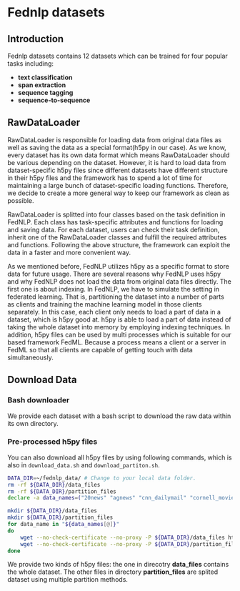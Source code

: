 # Fednlp datasets

## Introduction

Fednlp datasets contains 12 datasets which can be trained for four popular tasks including:

- **text classification**
- **span extraction**
- **sequence tagging**  
- **sequence-to-sequence**

## RawDataLoader
RawDataLoader is responsible for loading data from original data files as well as saving the data as a special format(h5py in our case). As we know, every dataset has its own data format which means RawDataLoader should be various depending on the dataset. However, it is hard to load data from dataset-specific h5py files since different datasets have different structure in their h5py files and the framework has to spend a lot of time for maintaining a large bunch of dataset-specific loading functions. Therefore, we decide to create a more general way to keep our framework as clean as possible. 

RawDataLoader is splitted into four classes based on the task definition in FedNLP. Each class has task-specific attributes and functions for loading and saving data. For each dataset, users can check their task definition, inherit one of the RawDataLoader classes and fulfill the required attributes and functions. Following the above structure, the framework can exploit the data in a faster and more convenient way.

As we mentioned before, FedNLP utilizes h5py as a specific format to store data for future usage. There are several reasons why FedNLP uses h5py and why FedNLP does not load the data from original data files directly. The first one is about indexing. In FedNLP, we have to simulate the setting in federated learning. That is, partitioning the dataset into a number of parts as clients and training the machine learning model in those clients separately. In this case, each client only needs to load a part of data in a dataset, which is h5py good at. h5py is able to load a part of data instead of taking the whole dataset into memory by employing indexing techniques. In addition, h5py files can be used by multi processes which is suitable for our based framework FedML. Because a process means a client or a server in FedML so that all clients are capable of getting touch with data simultaneously.



## Download Data

### Bash downloader
We provide each dataset with a bash script to download the raw data within its own directory.


### Pre-processed h5py files 

You can also download all h5py files by using following commands, which is also in `download_data.sh` and `download_partiton.sh`.
```bash
DATA_DIR=~/fednlp_data/	# Change to your local data folder.
rm -rf ${DATA_DIR}/data_files
rm -rf ${DATA_DIR}/partition_files
declare -a data_names=("20news" "agnews" "cnn_dailymail" "cornell_movie_dialogue" "semeval_2010_task8" "sentiment140" "squad_1.1" "ploner" "sst_2" "wikiner" "wmt_cs-en" "wmt_de-en" "wmt_ru-en" "wmt_zh-en")

mkdir ${DATA_DIR}/data_files
mkdir ${DATA_DIR}/partition_files
for data_name in "${data_names[@]}"
do
	wget --no-check-certificate --no-proxy -P ${DATA_DIR}/data_files https://fednlp.s3-us-west-1.amazonaws.com/data_files/${data_name}_data.h5
	wget --no-check-certificate --no-proxy -P ${DATA_DIR}/partition_files https://fednlp.s3-us-west-1.amazonaws.com/partition_files/${data_name}_partition.h5
done
```
We provide two kinds of h5py files: the one in direcotry **data_files**  contains the whole dataset.
The other files in directory **partition_files** are splited dataset using multiple partition methods.
